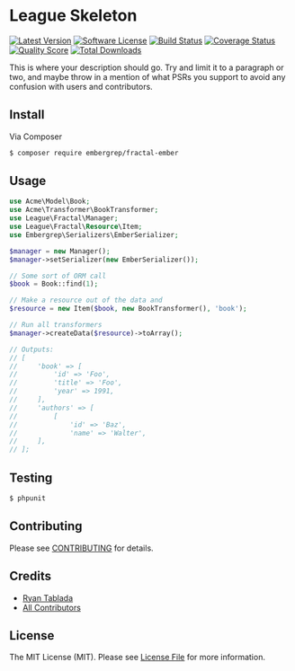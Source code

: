 # League Skeleton

[![Latest Version](https://img.shields.io/github/release/embergrep/fractal-ember.svg?style=flat-square)](https://github.com/embergrep/fractal-ember/releases)
[![Software License](https://img.shields.io/badge/license-MIT-brightgreen.svg?style=flat-square)](LICENSE.md)
[![Build Status](https://img.shields.io/travis/embergrep/fractal-ember/master.svg?style=flat-square)](https://travis-ci.org/embergrep/fractal-ember)
[![Coverage Status](https://img.shields.io/scrutinizer/coverage/g/embergrep/fractal-ember.svg?style=flat-square)](https://scrutinizer-ci.com/g/embergrep/fractal-ember/code-structure)
[![Quality Score](https://img.shields.io/scrutinizer/g/embergrep/fractal-ember.svg?style=flat-square)](https://scrutinizer-ci.com/g/embergrep/fractal-ember)
[![Total Downloads](https://img.shields.io/packagist/dt/embergrep/fractal-ember.svg?style=flat-square)](https://packagist.org/packages/embergrep/fractal-ember)

This is where your description should go. Try and limit it to a paragraph or two, and maybe throw in a mention of what
PSRs you support to avoid any confusion with users and contributors.

## Install

Via Composer

``` bash
$ composer require embergrep/fractal-ember
```

## Usage

``` php
use Acme\Model\Book;
use Acme\Transformer\BookTransformer;
use League\Fractal\Manager;
use League\Fractal\Resource\Item;
use Embergrep\Serializers\EmberSerializer;

$manager = new Manager();
$manager->setSerializer(new EmberSerializer());

// Some sort of ORM call
$book = Book::find(1);

// Make a resource out of the data and
$resource = new Item($book, new BookTransformer(), 'book');

// Run all transformers
$manager->createData($resource)->toArray();

// Outputs:
// [
//     'book' => [
//         'id' => 'Foo',
//         'title' => 'Foo',
//         'year' => 1991,
//     ],
//     'authors' => [
//         [
//             'id' => 'Baz',
//             'name' => 'Walter',
//     ],
// ];
```

## Testing

``` bash
$ phpunit
```

## Contributing

Please see [CONTRIBUTING](https://github.com/embergrep/fractal-ember/blob/master/CONTRIBUTING.md) for details.

## Credits

- [Ryan Tablada](https://github.com/rtablada)
- [All Contributors](https://github.com/embergrep/fractal-ember/contributors)

## License

The MIT License (MIT). Please see [License File](LICENSE.md) for more information.
